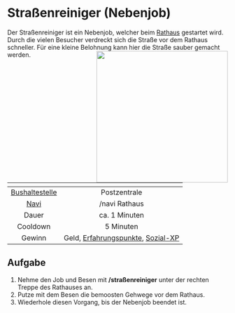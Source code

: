# Straßenreiniger (Nebenjob)
Der Straßenreiniger ist ein Nebenjob, welcher beim [Rathaus](../../pages/​orte/​rathaus.md) gestartet wird. Durch die vielen Besucher verdreckt sich die Straße vor dem Rathaus schneller. Für eine kleine Belohnung kann hier die Straße sauber gemacht werden.<img align="right" width="300" eight="150" src="../../../assets/image/nebenjobs/Straßenreinigung.png">

| <!-- --> | <!-- --> |
| :-: | :-: |
| [Bushaltestelle](../../pages/öpnv/bus.md) | Postzentrale |
| [Navi](../../pages/allgemein/navigation.md) | /navi Rathaus |
| Dauer | ca. 1 Minuten |
| Cooldown | 5 Minuten |
| Gewinn | Geld, [Erfahrungspunkte](../../pages/allgemein/level.md), [Sozial-XP](../../pages/skills/social.md) |

## Aufgabe
1. Nehme den Job und Besen mit **/straßenreiniger** unter der rechten Treppe des Rathauses an.
2. Putze mit dem Besen die bemoosten Gehwege vor dem Rathaus.
3. Wiederhole diesen Vorgang, bis der Nebenjob beendet ist.
